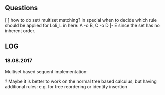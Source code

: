 ## Questions

 [ ] how to do set/ multiset matching?
     in special when to decide which rule should be applied
     for Loli_L in here:  A -o B, C -o D |- E
     since the set has no inherent order.


## LOG

### 18.08.2017

Multiset based sequent implementation:

? Maybe it is better to work on the normal tree based calculus, but having additional rules: e.g. for tree reordering or identity insertion
